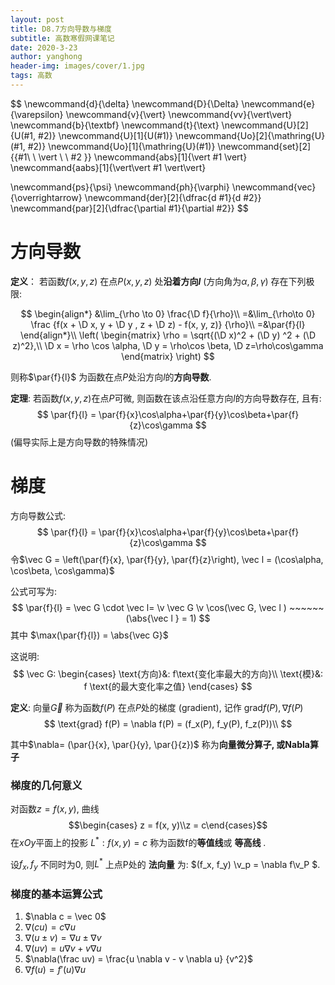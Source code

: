 ```yaml
---
layout: post
title: D8.7方向导数与梯度
subtitle: 高数寒假网课笔记
date: 2020-3-23
author: yanghong
header-img: images/cover/1.jpg
tags: 高数 
---
```


$$
\newcommand{d}{\delta}
\newcommand{D}{\Delta}
\newcommand{e}{\varepsilon}
\newcommand{v}{\vert}
\newcommand{vv}{\vert\vert}
\newcommand{b}{\textbf}
\newcommand{t}{\text}
\newcommand{U}[2]{U(#1, #2)}
\newcommand{U}[1]{U(#1)}
\newcommand{Uo}[2]{\mathring{U}(#1, #2)}
\newcommand{Uo}[1]{\mathring{U}(#1)}
\newcommand{set}[2]{\{#1\ \ \vert \ \ #2 \}}
\newcommand{abs}[1]{\vert #1 \vert}
\newcommand{aabs}[1]{\vert\vert #1 \vert\vert}

\newcommand{ps}{\psi}
\newcommand{ph}{\varphi}
\newcommand{vec}{\overrightarrow}
\newcommand{der}[2]{\dfrac{d #1}{d #2}}
\newcommand{par}[2]{\dfrac{\partial #1}{\partial #2}}
$$



# 方向导数

**定义**： 若函数$f(x, y, z)$ 在点$P(x, y, z)$ 处**沿着方向$l$** (方向角为$\alpha, \beta, \gamma$)  存在下列极限:


$$
\begin{align*}
&\lim_{\rho \to 0} \frac{\D f}{\rho}\\
=&\lim_{\rho\to 0} \frac
{f(x + \D x, y + \D y , z + \D z) - f(x, y, z)}
{\rho}\\
=&\par{f}{l}
\end{align*}\\
\left(
\begin{matrix}
\rho = \sqrt{(\D x)^2 + (\D y) ^2 + (\D z)^2},\\
\D x = \rho \cos \alpha, \D y = \rho\cos \beta, \D z=\rho\cos\gamma
\end{matrix}
\right)
$$


则称$\par{f}{l}$ 为函数在点$P$处沿方向$l$的**方向导数**. 



**定理**: 若函数$f(x, y, z)$在点$P$可微, 则函数在该点沿任意方向$l$的方向导数存在, 且有: 
$$
\par{f}{l} = \par{f}{x}\cos\alpha+\par{f}{y}\cos\beta+\par{f}{z}\cos\gamma
$$
(偏导实际上是方向导数的特殊情况)



# 梯度

方向导数公式:
$$
\par{f}{l} = \par{f}{x}\cos\alpha+\par{f}{y}\cos\beta+\par{f}{z}\cos\gamma
$$
令$\vec G = \left(\par{f}{x}, \par{f}{y}, \par{f}{z}\right), \vec l = (\cos\alpha, \cos\beta, \cos\gamma)$

公式可写为: 
$$
\par{f}{l} = \vec G \cdot \vec l= \v \vec G \v \cos(\vec G, \vec l ) ~~~~~~(\abs{\vec l } = 1)
$$
其中 $\max(\par{f}{l}) = \abs{\vec G}$



这说明: 
$$
\vec G: \begin{cases}
\text{方向}&: f\text{变化率最大的方向}\\
\text{模}&: f \text{的最大变化率之值}
\end{cases}
$$




**定义**: 向量$\vec G$ 称为函数$f(P)$ 在点$P$处的梯度 (gradient), 记作 $\text{grad} f(P), \nabla f(P)$ 
$$
\text{grad} f(P) = \nabla f(P) = (f_x(P), f_y(P), f_z(P))\\
$$


其中$\nabla= (\par{}{x}, \par{}{y}, \par{}{z})$ 称为**向量微分算子, 或Nabla算子** 

### 梯度的几何意义

对函数$z=f(x, y)$, 曲线$$\begin{cases} z = f(x, y)\\z = c\end{cases}$$ 在$xOy$平面上的投影 $L^*:f(x, y) = c$ 称为函数f的**等值线**或 **等高线** . 

设$f_x, f_y$ 不同时为0, 则$L^*$ 上点P处的 **法向量** 为: $(f_x, f_y) \v_p = \nabla f\v_P $. 

### 梯度的基本运算公式

1. $\nabla c = \vec 0$
2. $\nabla(cu)= c \nabla u$
3. $\nabla(u \pm v) = \nabla u \pm \nabla v$
4. $\nabla(u v) = u \nabla v + v \nabla u$
5. $\nabla(\frac uv) = \frac{u \nabla v - v \nabla u} {v^2}$
6. $\nabla f(u) = f\prime (u) \nabla u$





















